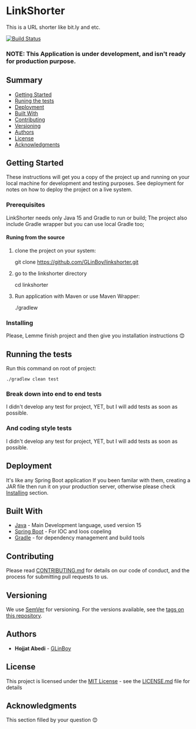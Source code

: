 # LinkShorter

This is a URL shorter like bit.ly and etc.

[![Build Status](https://travis-ci.com/GLinBoy/linkshorter.svg?branch=develop)](https://travis-ci.com/GLinBoy/linkshorter)

### NOTE: This Application is under development, and isn't ready for production purpose.

## Summary

  - [Getting Started](#getting-started)
  - [Runing the tests](#running-the-tests)
  - [Deployment](#deployment)
  - [Built With](#built-with)
  - [Contributing](#contributing)
  - [Versioning](#versioning)
  - [Authors](#authors)
  - [License](#license)
  - [Acknowledgments](#acknowledgments)

## Getting Started

These instructions will get you a copy of the project up and running on
your local machine for development and testing purposes. See deployment
for notes on how to deploy the project on a live system.

### Prerequisites

LinkShorter needs only Java 15 and Gradle to run or build; The project also include Gradle wrapper but you can use local Gradle too;

#### Runing from the source

1. clone the project on your system:

    git clone https://github.com/GLinBoy/linkshorter.git

2. go to the linkshorter directory

    cd linkshorter

3. Run application with Maven or use Maven Wrapper:

    ./gradlew

### Installing

Please, Lemme finish project and then give you installation instructions 😊

## Running the tests

Run this command on root of project:

    ./gradlew clean test

### Break down into end to end tests

I didn't develop any test for project, YET, but I will add tests as soon as possible.

### And coding style tests

I didn't develop any test for project, YET, but I will add tests as soon as possible.

## Deployment

It's like any Spring Boot application If you been familar with them, creating a JAR file then run it on your production server, otherwise please check [Installing](#installing) section.

## Built With

  - [Java](https://adoptopenjdk.net/) - Main Development language, used version 15
  - [Spring Boot](https://spring.io/projects/spring-boot) - For IOC and loos copeling
  - [Gradle](https://gradle.org/) - for dependency management and build tools

## Contributing

Please read [CONTRIBUTING.md](CONTRIBUTING.md) for details on our code
of conduct, and the process for submitting pull requests to us.

## Versioning

We use [SemVer](http://semver.org/) for versioning. For the versions
available, see the [tags on this
repository](https://github.com/PurpleBooth/a-good-readme-template/tags).

## Authors

  - **Hojjat Abedi** - [GLinBoy](https://github.com/GLinBoy)


## License

This project is licensed under the [MIT License](LICENSE.md) - see the [LICENSE.md](LICENSE.md) file for
details

## Acknowledgments

This section filled by your question 😊

